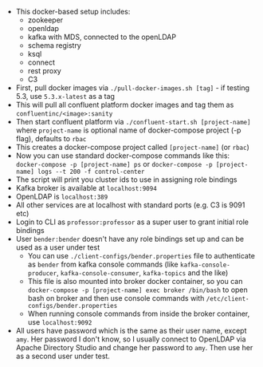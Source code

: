 - This docker-based setup includes:
    - zookeeper
    - openldap
    - kafka with MDS, connected to the openLDAP
    - schema registry
    - ksql
    - connect
    - rest proxy
    - C3
- First, pull docker images via `./pull-docker-images.sh [tag]` - if testing 5.3, use `5.3.x-latest` as a tag
- This will pull all confluent platform docker images and tag them as `confluentinc/<image>:sanity`
- Then start confluent platform via `./confluent-start.sh [project-name]` where `project-name` is optional name of docker-compose project (-p flag), defaults to `rbac`
- This creates a docker-compose project called `[project-name]` (or `rbac`)
- Now you can use standard docker-compose commands like this: `docker-compose -p [project-name] ps` or `docker-compose -p [project-name] logs --t 200 -f control-center`
- The script will print you cluster ids to use in assigning role bindings
- Kafka broker is available at `localhost:9094`
- OpenLDAP is `localhost:389`
- All other services are at localhost with standard ports (e.g. C3 is 9091 etc)
- Login to CLI as `professor:professor` as a super user to grant initial role bindings
- User `bender:bender` doesn't have any role bindings set up and can be used as a user under test
    - You can use `./client-configs/bender.properties` file to authenticate as `bender` from kafka console commands (like `kafka-console-producer`, `kafka-console-consumer`, `kafka-topics` and the like)
    - This file is also mounted into broker docker container, so you can `docker-compose -p [project-name] exec broker /bin/bash` to open bash on broker and then use console commands with `/etc/client-configs/bender.properties`
    - When running console commands from inside the broker container, use `localhost:9092`
- All users have password which is the same as their user name, except `amy`. Her password I don't know, so I usually connect to OpenLDAP via Apache Directory Studio and change her password to `amy`. Then use her as a second user under test.
